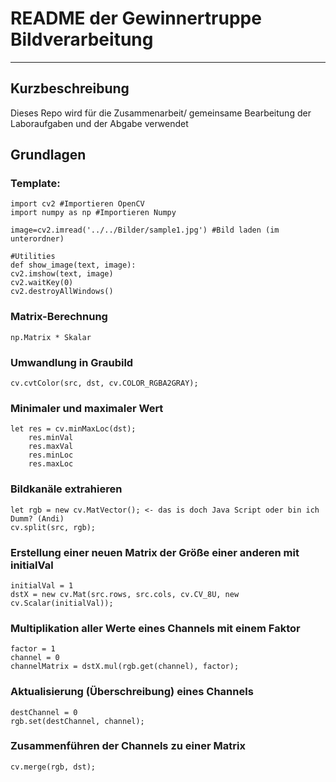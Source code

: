 # README der Gewinnertruppe Bildverarbeitung

---

## Kurzbeschreibung

Dieses Repo wird für die Zusammenarbeit/ gemeinsame Bearbeitung der Laboraufgaben und der Abgabe verwendet

## Grundlagen

### Template:

    import cv2 #Importieren OpenCV
    import numpy as np #Importieren Numpy

    image=cv2.imread('../../Bilder/sample1.jpg') #Bild laden (im unterordner)

    #Utilities
    def show_image(text, image):
    cv2.imshow(text, image)
    cv2.waitKey(0)
    cv2.destroyAllWindows()

### Matrix-Berechnung

    np.Matrix * Skalar

### Umwandlung in Graubild

    cv.cvtColor(src, dst, cv.COLOR_RGBA2GRAY);

### Minimaler und maximaler Wert

    let res = cv.minMaxLoc(dst);
        res.minVal
        res.maxVal
        res.minLoc
        res.maxLoc

### Bildkanäle extrahieren

    let rgb = new cv.MatVector(); <- das is doch Java Script oder bin ich Dumm? (Andi)
    cv.split(src, rgb);

### Erstellung einer neuen Matrix der Größe einer anderen mit initialVal

    initialVal = 1
    dstX = new cv.Mat(src.rows, src.cols, cv.CV_8U, new cv.Scalar(initialVal));

### Multiplikation aller Werte eines Channels mit einem Faktor

    factor = 1
    channel = 0
    channelMatrix = dstX.mul(rgb.get(channel), factor);

### Aktualisierung (Überschreibung) eines Channels

    destChannel = 0
    rgb.set(destChannel, channel);

### Zusammenführen der Channels zu einer Matrix

    cv.merge(rgb, dst);
